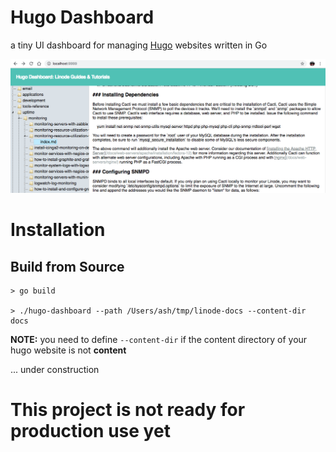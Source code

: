 # Hugo Dashboard
a tiny UI dashboard for managing [Hugo](https://gohugo.io) websites written in Go

<img src="demo.png">


# Installation
## Build from Source
```
> go build

> ./hugo-dashboard --path /Users/ash/tmp/linode-docs --content-dir docs
```

**NOTE:** you need to define `--content-dir` if the content directory of your hugo website is not **content**


... under construction

# This project is not ready for production use yet
